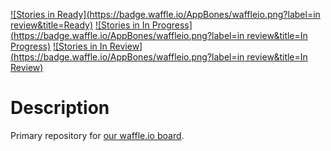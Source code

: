 [![Stories in Ready](https://badge.waffle.io/AppBones/waffleio.png?label=in review&title=Ready)](https://waffle.io/AppBones/waffleio)
[![Stories in In Progress](https://badge.waffle.io/AppBones/waffleio.png?label=in review&title=In Progress)](https://waffle.io/AppBones/waffleio)
[![Stories in In Review](https://badge.waffle.io/AppBones/waffleio.png?label=in review&title=In Review)](https://waffle.io/AppBones/waffleio)

# Description
Primary repository for [our waffle.io board](https://waffle.io/AppBones/waffleio).
